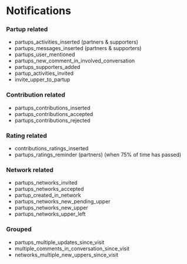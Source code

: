# Notifications

### Partup related
* partups_activities_inserted (partners & supporters)
* partups_messages_inserted (partners & supporters)
* partups_user_mentioned
* partups_new_comment_in_involved_conversation
* partups_supporters_added
* partup_activities_invited
* invite_upper_to_partup

### Contribution related
* partups_contributions_inserted
* partups_contributions_accepted
* partups_contributions_rejected

### Rating related
* contributions_ratings_inserted
* partups_ratings_reminder (partners) (when 75% of time has passed)

### Network related
* partups_networks_invited
* partups_networks_accepted
* partup_created_in_network
* partups_networks_new_pending_upper
* partups_networks_new_upper
* partups_networks_upper_left

### Grouped
* partups_multiple_updates_since_visit
* multiple_comments_in_conversation_since_visit
* networks_multiple_new_uppers_since_visit